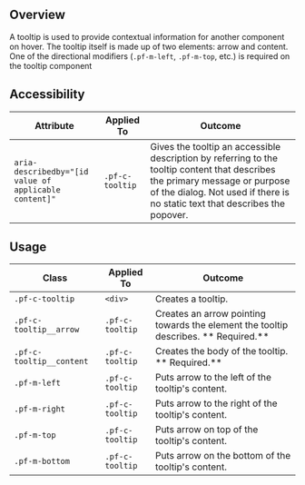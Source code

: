 ## Overview

A tooltip is used to provide contextual information for another component on hover.  The tooltip itself is made up of two elements: arrow and content. One of the directional modifiers (`.pf-m-left`, `.pf-m-top`, etc.) is required on the tooltip component

## Accessibility

| Attribute | Applied To | Outcome |
| -- | -- | -- |
| `aria-describedby="[id value of applicable content]"` | `.pf-c-tooltip` | Gives the tooltip an accessible description by referring to the tooltip content that describes the primary message or purpose of the dialog. Not used if there is no static text that describes the popover. |


## Usage

| Class | Applied To | Outcome |
| -- | -- | -- |
| `.pf-c-tooltip` | `<div>` |  Creates a tooltip. |
| `.pf-c-tooltip__arrow` | `.pf-c-tooltip` |  Creates an arrow pointing towards the element the tooltip describes. ** Required.** |
| `.pf-c-tooltip__content` | `.pf-c-tooltip` |  Creates the body of the tooltip. ** Required.** |
| `.pf-m-left` | `.pf-c-tooltip` | Puts arrow to the left of the tooltip's content. |
| `.pf-m-right` | `.pf-c-tooltip` | Puts arrow to the right of the tooltip's content. |
| `.pf-m-top` | `.pf-c-tooltip` | Puts arrow on top of the tooltip's content. |
| `.pf-m-bottom` | `.pf-c-tooltip` | Puts arrow on the bottom of the tooltip's content. |
